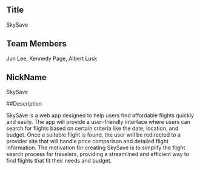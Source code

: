 ## Title

SkySave

## Team Members

Jun Lee, Kennedy Page, Albert Lusk

## NickName

SkySave

##Description
 
SkySave is a web app designed to help users find affordable flights quickly and easily. The app will provide a user-friendly interface where users can search for flights based on certain criteria like the date, location, and budget. Once a suitable flight is found, the user will be redirected to a provider site that will handle price comparison and detailed flight information. The motivation for creating SkySave is to simplify the flight search process for travelers, providing a streamlined and efficient way to find flights that fit their needs and budget.


